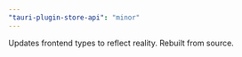 ```yaml
---
"tauri-plugin-store-api": "minor"
---
```


Updates frontend types to reflect reality. Rebuilt from source.